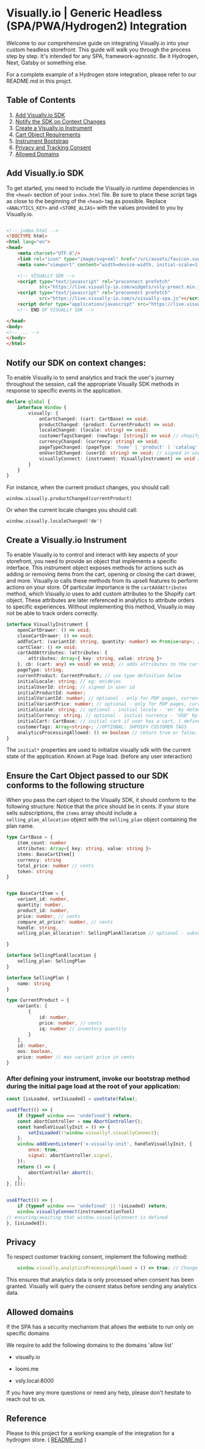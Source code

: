 # Visually.io | Generic Headless (SPA/PWA/Hydrogen2) Integration

Welcome to our comprehensive guide on integrating Visually.io into your custom headless storefront.
This guide will walk you through the process step by step.
It's intended for any SPA, framework-agnostic. 
Be it Hydrogen, Next, Gatsby or something else.

For a complete example of a Hydrogen store integration, please refer to our README.md in this projct.

## Table of Contents

1. [Add Visually.io SDK](#add-visuallyio-sdk)
2. [Notify the SDK on Context Changes](#notify-our-sdk-on-context-changesgg)
3. [Create a Visually.io Instrument](#create-a-visuallyio-instrument)
4. [Cart Object Requirements](#ensure-the-cart-object-passed-to-our-sdk-conforms-to-the-following-structure)
5. [Instrument Bootstrap](#after-defining-your-instrument-invoke-our-bootstrap-method-during-the-initial-page-load-at-the-root-of-your-application)
6. [Privacy and Tracking Consent](#privacy)
7. [Allowed Domains](#allowed-domains)

## Add Visually.io SDK

To get started, you need to include the Visually.io runtime dependencies in the `<head>` section of your `index.html` file.
Be sure to place these script tags as close to the beginning of the `<head>` tag as possible. Replace `<ANALYTICS_KEY>`
and `<STORE_ALIAS>` with the values provided to you by Visually.io.

```html

<!-- index.html -->
<!DOCTYPE html>
<html lang="en">
<head>
    <meta charset="UTF-8"/>
    <link rel="icon" type="image/svg+xml" href="/src/assets/favicon.svg"/>
    <meta name="viewport" content="width=device-width, initial-scale=1.0"/>

    <!-- VISUALLY SDK -->
    <script type="text/javascript" rel="preconnect prefetch"
            src="https://live.visually-io.com/widgets/vsly-preact.min.js?k=<STORE_API_KEY>&e=2&s=<STORE_ALIAS>"></script>
    <script type="text/javascript" rel="preconnect prefetch"
            src="https://live.visually-io.com/v/visually-spa.js"></script>
    <script defer type="application/javascript" src="https://live.visually-io.com/v/visually-a-spa.js"></script>
    <!-- END OF VISUALLY SDK -->

</head>
<body>
<!-- ... -->
</body>
</html>
```

## Notify our SDK on context changes:

To enable Visually.io to send analytics and track the user's journey throughout the session, 
call the appropriate Visually SDK methods in response to specific events in the application.

```typescript
declare global {
    interface Window {
        visually: {
            onCartChanged: (cart: CartBase) => void;
            productChanged: (product: CurrentProduct) => void;
            localeChanged: (locale: string) => void;
            customerTagsChanged: (newTags: [string]) => void // shopify customer tags
            currencyChanged: (currency: string) => void;
            pageTypeChanged: (pageType: 'home' | 'product' | 'catalog' | 'other') => void;
            onUserIdChanged: (userId: string) => void; // signed in user id
            visuallyConnect: (instrument: VisuallyInstrument) => void // connect the instrument to the Visually SDK once on page load
        }
    }
}
```

For instance, when the current product changes, you should call:
```javscript
window.visually.productChanged(currentProduct)
```
Or when the current locale changes you should call:
```javscript
window.visually.localeChanged('de')
```

## Create a Visually.io Instrument

To enable Visually.io to control and interact with key aspects of your storefront, you need to provide an object that implements a specific interface.
This instrument object exposes methods for actions such as adding or removing items from the cart, opening or closing the cart drawer, and more. 
Visually.io calls these methods from its upsell features to perform actions on your store. 
Of particular importance is the `cartAddAttributes` method, which Visually.io uses to add custom attributes to the Shopify cart object.
These attributes are later referenced in analytics to attribute orders to specific experiences.
Without implementing this method, Visually.io may not be able to track orders correctly.

```typescript
interface VisuallyInstrument {
    openCartDrawer: () => void;
    closeCartDrawer: () => void;
    addToCart: (variantId: string, quantity: number) => Promise<any>; // should create cart if none
    cartClear: () => void;
    cartAddAttributes: (attributes: {
        attributes: Array<{ key: string, value: string }>
    }, cb: (cart: any) => void) => void; // adds attributes to the cart
    pageType: string;
    currentProduct: CurrentProduct; // see type definition below
    initialLocale: string; // eg: en|de|es
    initialUserId: string; // signed in user id
    initialProductId: number;
    initialVariantId: number; // optional - only for PDP pages, current variant id
    initialVariantPrice: number; // optional - only for PDP pages, current variant price
    initialLocale: string; // optional - initial locale - 'en' by default
    initialCurrency: string; // optional - initial currency - 'USD' by default
    initialCart: CartBase; // initial cart if user has a cart, ( defined above )
    customerTags: Array<string>; //OPTIONAL: SHPOIFY CUSTOMER TAGS
    analyticsProcessingAllowed: () => boolean // return true or false. Depending on the user tracking consent
}
```
The `initial*` properties are used to initialize visually sdk with the current state of the application. Known at Page load. (before any user interaction)

## Ensure the Cart Object passed to our SDK conforms to the following structure
When you pass the cart object to the Visually SDK, it should conform to the following structure:
Notice that the price should be in cents.
If your store sells subscriptions, the `items` array should include a `selling_plan_allocation` object with the `selling_plan` object containing the plan name.
```typescript
type CartBase = {
    item_count: number
    attributes: Array<{ key: string, value: string }>
    items: BaseCartItem[]
    currency: string
    total_price: number // cents
    token: string
}


type BaseCartItem = {
    variant_id: number,
    quantity: number,
    product_id: number,
    price: number, // cents
    compare_at_price?: number, // cents
    handle: string,
    selling_plan_allocation?: SellingPlanAllocation // optional - subscriptions info

}

interface SellingPlanAllocation {
    selling_plan: SellingPlan
}

interface SellingPlan {
    name: string
}

type CurrentProduct = {
    variants: [
        {
            id: number,
            price: number, // cents
            iq: number // inventory quantity
        }
    ],
    id: number,
    oos: boolean,
    price: number // max variant price in cents
}
```

### After defining your instrument, invoke our bootstrap method during the initial page load at the root of your application:

```js
const [isLoaded, setIsLoaded] = useState(false);

useEffect(() => {
    if (typeof window === 'undefined') return;
    const abortController = new AbortController();
    const handleVisuallyInit = () => {
        setIsLoaded(!!window.visually?.visuallyConnect);
    };
    window.addEventListener('x-visually-init', handleVisuallyInit, {
        once: true,
        signal: abortController.signal,
    });
    return () => {
        abortController.abort();
    };
}, []);


useEffect(() => {
    if (typeof window === 'undefined' || !isLoaded) return;
    window.visuallyConnect(instrumentationTool)
// ensuring/awaiting that window.visuallyConnect is defined 
}, [isLoaded]);
```


## Privacy
To respect customer tracking consent, implement the following method:

```typescript
    window.visually.analyticsProcessingAllowed = () => true; // Change this to false if user declined tracking consent
```
This ensures that analytics data is only processed when consent has been granted.
Visually will query the consent status before sending any analytics data.


## Allowed domains


If the SPA has a security mechanism that allows the website to run only on specific domains

We require to add the following domains to the domains 'allow list'

- visually.io

- loomi.me

- vsly.local:8000


If you have any more questions or need any help, please don't hesitate to reach out to us.


## Reference
Please to this project for a working example of the integration for a hydrogen store. ( [README.md](README.md) )